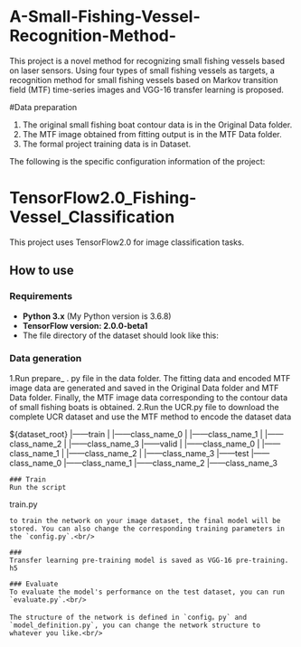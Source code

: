 # A-Small-Fishing-Vessel-Recognition-Method-
This project is a novel method for recognizing small fishing vessels based on laser sensors. Using four types of small fishing vessels as targets, a recognition method for small fishing vessels based on Markov transition field (MTF) time-series images and VGG-16 transfer learning is proposed. 

#Data preparation
1. The original small fishing boat contour data is in the Original Data folder.
2. The MTF image obtained from fitting output is in the MTF Data folder.
3. The formal project training data is in Dataset.


The following is the specific configuration information of the project:
# TensorFlow2.0_Fishing-Vessel_Classification
This project uses TensorFlow2.0 for image classification tasks.

## How to use
### Requirements
+ **Python 3.x** (My Python version is 3.6.8)<br/>
+ **TensorFlow version: 2.0.0-beta1**<br/> 
+ The file directory of the dataset should look like this: <br/>

### Data generation
1.Run prepare_ . py file in the data folder. 
The fitting data and encoded MTF image data are generated and saved in the Original Data folder and MTF Data folder.
Finally, the MTF image data corresponding to the contour data of small fishing boats is obtained.
2.Run the UCR.py file to download the complete UCR dataset and use the MTF method to encode the dataset data

${dataset_root}
|——train
|   |——class_name_0
|   |——class_name_1
|   |——class_name_2
|   |——class_name_3
|——valid
|   |——class_name_0
|   |——class_name_1
|   |——class_name_2
|   |——class_name_3
|——test
    |——class_name_0
    |——class_name_1
    |——class_name_2
    |——class_name_3
```
### Train
Run the script
```
train.py
```
to train the network on your image dataset, the final model will be stored. You can also change the corresponding training parameters in the `config.py`.<br/>

### 
Transfer learning pre-training model is saved as VGG-16 pre-training. h5

### Evaluate
To evaluate the model's performance on the test dataset, you can run `evaluate.py`.<br/>

The structure of the network is defined in `config。py` and `model_definition.py`, you can change the network structure to whatever you like.<br/>
